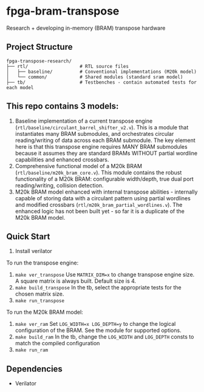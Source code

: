 # fpga-bram-transpose
Research + developing in-memory (BRAM) transpose hardware

## Project Structure

```plaintext
fpga-transpose-research/
├── rtl/                   # RTL source files
│   ├── baseline/          # Conventional implementations (M20k model)
│   └── common/            # Shared modules (standard sram model)
├── tb/                    # Testbenches - contain automated tests for each model
```

## This repo contains 3 models:
1. Baseline implementation of a current transpose engine (`rtl/baseline/circulant_barrel_shifter_v2.v`). This is a module that instantiates many BRAM submodules, and orchestrates circular reading/writing of data across each BRAM submodule. The key element here is that this transpose engine requires MANY BRAM submodules because it assumes they are standard BRAMs WITHOUT partial wordline capabilities and enhanced crossbars.
2. Comprehensive functional model of a M20k BRAM (`rtl/baseline/m20k_bram_core.v`). This module contains the robust functionality of a M20k BRAM: configurable width/depth, true dual port reading/writing, collision detection.
3. M20k BRAM model enhanced with internal transpose abilities - internally capable of storing data with a circulant pattern using partial wordlines and modified crossbars (`rtl/m20k_bram_partial_wordlines.v`). The enhanced logic has not been built yet - so far it is a duplicate of the M20k BRAM model.

## Quick Start
1. Install verilator

To run the transpose engine:
1. `make ver_transpose` Use `MATRIX_DIM=x` to change transpose engine size. A square matrix is always built. Default size is 4.
2. `make build_transpose` In the tb, select the appropriate tests for the chosen matrix size.
3. `make run_transpose`

To run the M20k BRAM model:
1. `make ver_ram` Set `LOG_WIDTH=x LOG_DEPTH=y` to change the logical configuration of the BRAM. See the module for supported options.
2. `make build_ram` In the tb, change the `LOG_WIDTH` and `LOG_DEPTH` consts to match the compiled configuration
3. `make run_ram`

## Dependencies
- Verilator
